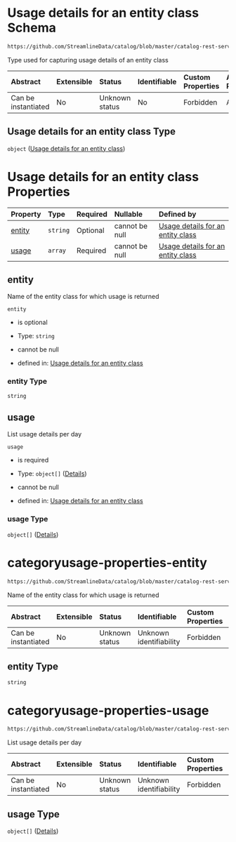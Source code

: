 # Usage details for an entity class Schema

```txt
https://github.com/StreamlineData/catalog/blob/master/catalog-rest-service/src/main/resources/json/schema/type/categoryUsage.json
```

Type used for capturing usage details of an entity class

| Abstract            | Extensible | Status         | Identifiable | Custom Properties | Additional Properties | Access Restrictions | Defined In                                                                     |
| :------------------ | :--------- | :------------- | :----------- | :---------------- | :-------------------- | :------------------ | :----------------------------------------------------------------------------- |
| Can be instantiated | No         | Unknown status | No           | Forbidden         | Allowed               | none                | [categoryUsage.json](../https://github.com/StreamlineData/catalog/blob/master/catalog-rest-service/src/main/resources/json/schema/type/categoryUsage.json "open original schema") |

## Usage details for an entity class Type

`object` ([Usage details for an entity class](categoryusage.md))

# Usage details for an entity class Properties

| Property          | Type     | Required | Nullable       | Defined by                                                                                                                                                                                                                     |
| :---------------- | :------- | :------- | :------------- | :----------------------------------------------------------------------------------------------------------------------------------------------------------------------------------------------------------------------------- |
| [entity](#entity) | `string` | Optional | cannot be null | [Usage details for an entity class](categoryusage-properties-entity.md "https://github.com/StreamlineData/catalog/blob/master/catalog-rest-service/src/main/resources/json/schema/type/categoryUsage.json#/properties/entity") |
| [usage](#usage)   | `array`  | Required | cannot be null | [Usage details for an entity class](categoryusage-properties-usage.md "https://github.com/StreamlineData/catalog/blob/master/catalog-rest-service/src/main/resources/json/schema/type/categoryUsage.json#/properties/usage")   |

## entity

Name of the entity class for which usage is returned

`entity`

*   is optional

*   Type: `string`

*   cannot be null

*   defined in: [Usage details for an entity class](categoryusage-properties-entity.md "https://github.com/StreamlineData/catalog/blob/master/catalog-rest-service/src/main/resources/json/schema/type/categoryUsage.json#/properties/entity")

### entity Type

`string`

## usage

List usage details per day

`usage`

*   is required

*   Type: `object[]` ([Details](common-definitions-usagedetails.md))

*   cannot be null

*   defined in: [Usage details for an entity class](categoryusage-properties-usage.md "https://github.com/StreamlineData/catalog/blob/master/catalog-rest-service/src/main/resources/json/schema/type/categoryUsage.json#/properties/usage")

### usage Type

`object[]` ([Details](common-definitions-usagedetails.md))
# categoryusage-properties-entity

```txt
https://github.com/StreamlineData/catalog/blob/master/catalog-rest-service/src/main/resources/json/schema/type/categoryUsage.json#/properties/entity
```

Name of the entity class for which usage is returned

| Abstract            | Extensible | Status         | Identifiable            | Custom Properties | Additional Properties | Access Restrictions | Defined In                                                                      |
| :------------------ | :--------- | :------------- | :---------------------- | :---------------- | :-------------------- | :------------------ | :------------------------------------------------------------------------------ |
| Can be instantiated | No         | Unknown status | Unknown identifiability | Forbidden         | Allowed               | none                | [categoryUsage.json*](../https://github.com/StreamlineData/catalog/blob/master/catalog-rest-service/src/main/resources/json/schema/type/categoryUsage.json "open original schema") |

## entity Type

`string`
# categoryusage-properties-usage

```txt
https://github.com/StreamlineData/catalog/blob/master/catalog-rest-service/src/main/resources/json/schema/type/categoryUsage.json#/properties/usage
```

List usage details per day

| Abstract            | Extensible | Status         | Identifiable            | Custom Properties | Additional Properties | Access Restrictions | Defined In                                                                      |
| :------------------ | :--------- | :------------- | :---------------------- | :---------------- | :-------------------- | :------------------ | :------------------------------------------------------------------------------ |
| Can be instantiated | No         | Unknown status | Unknown identifiability | Forbidden         | Allowed               | none                | [categoryUsage.json*](../https://github.com/StreamlineData/catalog/blob/master/catalog-rest-service/src/main/resources/json/schema/type/categoryUsage.json "open original schema") |

## usage Type

`object[]` ([Details](common-definitions-usagedetails.md))
